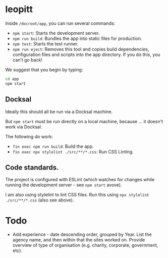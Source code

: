 # leopitt

Inside `/docroot/app`, you can run several commands:

* `npm start`: Starts the development server.
* `npm run build`: Bundles the app into static files for production.
* `npm test`: Starts the test runner.
* `npm run eject`: Removes this tool and copies build dependencies, configuration files and scripts into the app directory. If you do this, you can’t go back!

We suggest that you begin by typing:

```bash
cd app
npm start
```

## Docksal

Ideally this should all be run via a Docksal machine.

But `npm start` must be run directly on a local machine, because ... it doesn't work via Docksal.

The following do work:
* `fin exec npm run build`: Build the app.
* `fin exec npx stylelint ./src/**/*.css`: Run CSS Linting.

## Code standards.

The project is configured with ESLint (which watches for changes while running the development server - see `npm start` avove).

I am also using stylelint to lint CSS files. Run this using `npx stylelint ./src/**/*.css` (also see above).

# Todo

* Add experience - date descending order, grouped by Year. List the agency name, and then within that the sites worked on. Provide overview of type of organisation (e.g. charity, 
corporate, government, etc).
